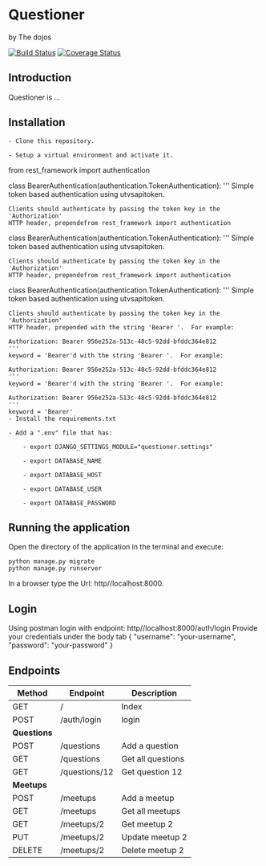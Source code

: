 # Questioner
by The dojos

[![Build Status](https://travis-ci.com/kbjude/questioner.svg?branch=develop)](https://travis-ci.com/kbjude/questioner)
[![Coverage Status](https://coveralls.io/repos/github/kbjude/questioner/badge.svg?branch=develop)](https://coveralls.io/github/kbjude/questioner?branch=develop)

## Introduction
Questioner is ...

## Installation
    - Clone this repository.

    - Setup a virtual environment and activate it.
from rest_framework import authentication


class BearerAuthentication(authentication.TokenAuthentication):
    '''
    Simple token based authentication using utvsapitoken.

    Clients should authenticate by passing the token key in the 'Authorization'
    HTTP header, prependefrom rest_framework import authentication


class BearerAuthentication(authentication.TokenAuthentication):
    '''
    Simple token based authentication using utvsapitoken.

    Clients should authenticate by passing the token key in the 'Authorization'
    HTTP header, prependefrom rest_framework import authentication


class BearerAuthentication(authentication.TokenAuthentication):
    '''
    Simple token based authentication using utvsapitoken.

    Clients should authenticate by passing the token key in the 'Authorization'
    HTTP header, prepended with the string 'Bearer '.  For example:

    Authorization: Bearer 956e252a-513c-48c5-92dd-bfddc364e812
    '''
    keyword = 'Bearer'd with the string 'Bearer '.  For example:

    Authorization: Bearer 956e252a-513c-48c5-92dd-bfddc364e812
    '''
    keyword = 'Bearer'd with the string 'Bearer '.  For example:

    Authorization: Bearer 956e252a-513c-48c5-92dd-bfddc364e812
    '''
    keyword = 'Bearer'
    - Install the requirements.txt

    - Add a ".env" file that has:

        - export DJANGO_SETTINGS_MODULE="questioner.settings"

        - export DATABASE_NAME

        - export DATABASE_HOST

        - export DATABASE_USER

        - export DATABASE_PASSWORD

 ## Running the application
  Open the directory of the application in the terminal and execute:

    python manage.py migrate
    python manage.py runserver

   In a browser type the Url: http//localhost:8000.

 ## Login
  Using postman login with endpoint: http//localhost:8000/auth/login
  Provide your credentials under the body tab
  {
  	"username": "your-username",
	  "password": "your-password"
  }

 ## Endpoints
| Method        | Endpoint      | Description       |
| ------------- | ------------- | ----------------- |
| GET           | /             | Index             |
| POST          | /auth/login   | login             |
| __Questions__ |
| POST          | /questions    | Add a question    |
| GET           | /questions    | Get all questions |
| GET           | /questions/12 | Get question 12   |
| __Meetups__   |
| POST          | /meetups      | Add a meetup      |
| GET           | /meetups      | Get all meetups   |
| GET           | /meetups/2    | Get meetup 2      |
| PUT           | /meetups/2    | Update meetup 2   |
| DELETE        | /meetups/2    | Delete meetup 2   |
